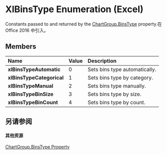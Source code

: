 
# XlBinsType Enumeration (Excel)

Constants passed to and returned by the [ChartGroup.BinsType](7230c44b-2e93-9790-2f27-d584688c6172.md) property.在 Office 2016 中引入。


## Members



|**Name**|**Value**|**Description**|
|:-----|:-----|:-----|
|**xlBinsTypeAutomatic**|0|Sets bins type automatically.|
|**xlBinsTypeCategorical**|1|Sets bins type by category.|
|**xlBinsTypeManual**|2|Sets bins type manually.|
|**xlBinsTypeBinSize**|3|Sets bins type by size.|
|**xlBinsTypeBinCount**|4|Sets bins type by count.|

## 另请参阅


#### 其他资源


[ChartGroup.BinsType Property](7230c44b-2e93-9790-2f27-d584688c6172.md)